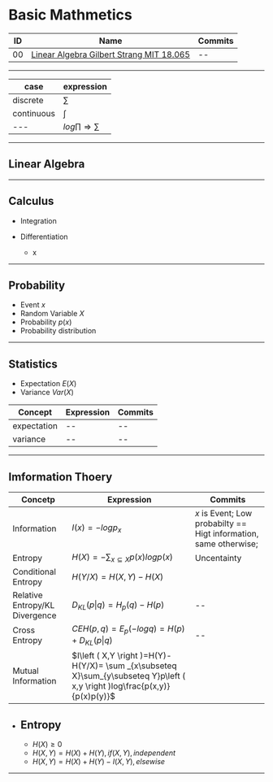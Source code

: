 # Basic Mathmetics

ID | Name | Commits
---|---|--- 
00 | [Linear Algebra Gilbert Strang MIT 18.065]() | --

---

case|expression
---|---
discrete | $\sum$
continuous | $\int$
--- | $log\prod \Rightarrow \sum$


---
## Linear Algebra


---
## Calculus
- Integration

- Differentiation
    - x
    
---
## Probability
- Event $x$
- Random Variable $X$
- Probability $p(x)$
- Probability distribution

---
## Statistics
- Expectation $E(X)$
- Variance $Var(X)$

Concept | Expression | Commits
---|---|---
expectation | -- | --
variance | -- | --


---
## Imformation Thoery

| Concetp | Expression |  Commits |
| --- | --- | --- | 
Information | $I(x)=-logp_x$| $x$ is Event; Low probabilty == Higt information, same otherwise; 
Entropy | $H(X)=-\sum_{x\subseteq X}p(x)logp(x)$ | Uncentainty
Conditional Entropy | $H(Y/X)=H(X,Y)-H(X)$ |
Relative Entropy/KL Divergence| $D_{KL}(p\|q)=H_p(q)-H(p)$ | --
Cross Entropy| $CEH(p,q)=E_p(-logq)=H(p)+D_{KL}(p\|q)$ | --
Mutual Information | $I\left ( X,Y \right )=H(Y)-H(Y/X)= \sum _{x\subseteq X}\sum_{y\subseteq Y}p\left ( x,y \right )log\frac{p(x,y)}{p(x)p(y)}$

- Entropy
    - 
    - $H(X)\geqslant0$
    - $H(X,Y)=H(X)+H(Y), if(X,Y),independent$
    - $H(X,Y)=H(X)+H(Y)-I(X,Y),elsewise$

---

